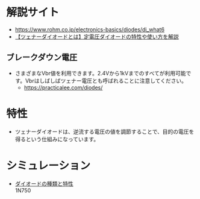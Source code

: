 # 解説サイト
- https://www.rohm.co.jp/electronics-basics/diodes/di_what6
- [【ツェナーダイオードとは】定電圧ダイオードの特性や使い方を解説](https://persol-tech-s.co.jp/hatalabo/mono_engineer/467.html)

## ブレークダウン電圧
- さまざまなVbr値を利用できます。2.4Vから1kVまでのすべてが利用可能です。Vbrはしばしばツェナー電圧とも呼ばれることに注意してください。
  - https://practicalee.com/diodes/

# 特性
- ツェナーダイオードは、逆流する電圧の値を調節することで、目的の電圧を得るという仕組みになっています。

# シミュレーション
- [ダイオードの種類と特性](https://cc.cqpub.co.jp/system/contents/2348/#:~:text=%E3%83%84%E3%82%A7%E3%83%8A%E3%83%BC%E3%83%BB%E3%83%80%E3%82%A4%E3%82%AA%E3%83%BC%E3%83%89%E3%81%AF%E9%80%86%E6%96%B9%E5%90%91,%E9%9B%BB%E5%9C%A7%E3%81%A8%E3%81%97%E3%81%A6%E4%BD%BF%E7%94%A8%E3%81%95%E3%82%8C%E3%81%BE%E3%81%99%EF%BC%8E)  
1N750

